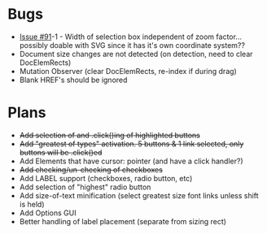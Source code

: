 # Bugs
 - [Issue #91](https://github.com/cpriest/SnapLinksPlus/issues/91)-1 - Width of selection box independent of zoom factor... possibly doable with SVG since it has it's own coordinate system??
 - Document size changes are not detected (on detection, need to clear DocElemRects)
 - Mutation Observer (clear DocElemRects, re-index if during drag)
 - Blank HREF's should be ignored

# Plans
 - ~~Add selection of and .click()ing of highlighted buttons~~
 - ~~Add "greatest of types" activation.  5 buttons & 1 link selected, only buttons will be .click()ed~~
 - Add Elements that have cursor: pointer (and have a click handler?)
 - ~~Add checking/un-checking of checkboxes~~
 - Add LABEL support (checkboxes, radio button, etc)
 - Add selection of "highest" radio button
 - Add size-of-text minification (select greatest size font links unless shift is held)
 - Add Options GUI
 - Better handling of label placement (separate from sizing rect)
